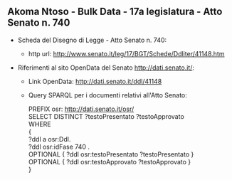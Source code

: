 ## Akoma Ntoso - Bulk Data - 17a legislatura - Atto Senato n. 740 ##

* Scheda del Disegno di Legge - Atto Senato n. 740:
	* http url: http://www.senato.it/leg/17/BGT/Schede/Ddliter/41148.htm

* Riferimenti al sito OpenData del Senato http://dati.senato.it/:
	* Link OpenData: http://dati.senato.it/ddl/41148
	* Query SPARQL per i documenti relativi all'Atto Senato:

        PREFIX osr: <http://dati.senato.it/osr/>  
		SELECT DISTINCT ?testoPresentato ?testoApprovato  
		WHERE  
		{  
		    ?ddl a osr:Ddl.  
		    ?ddl osr:idFase 740 .  
		    OPTIONAL { ?ddl osr:testoPresentato ?testoPresentato }  
		    OPTIONAL { ?ddl osr:testoApprovato ?testoApprovato }  
		}
		